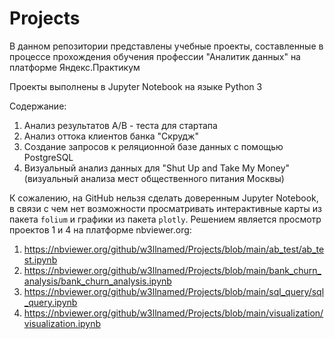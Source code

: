 # Projects

В данном репозитории представлены учебные проекты, составленные в процессе прохождения обучения профессии "Аналитик данных" на платформе Яндекс.Практикум

Проекты выполнены в Jupyter Notebook на языке Python 3

Содержание:
1. Анализ результатов A/B - теста для стартапа
2. Анализ оттока клиентов банка "Скрудж"
3. Создание запросов к реляционной базе данных с помощью PostgreSQL
4. Визуальный анализ данных для "Shut Up and Take My Money" (визуальный анализа мест общественного питания Москвы)


К сожалению, на GitHub нельзя сделать доверенным Jupyter Notebook, в связи с чем нет возможности просматривать интерактивные карты из пакета `folium` и графики из пакета `plotly`. Решением является просмотр проектов 1 и 4 на платформе nbviewer.org:

1. https://nbviewer.org/github/w3llnamed/Projects/blob/main/ab_test/ab_test.ipynb
2. https://nbviewer.org/github/w3llnamed/Projects/blob/main/bank_churn_analysis/bank_churn_analysis.ipynb
3. https://nbviewer.org/github/w3llnamed/Projects/blob/main/sql_query/sql_query.ipynb
4. https://nbviewer.org/github/w3llnamed/Projects/blob/main/visualization/visualization.ipynb

